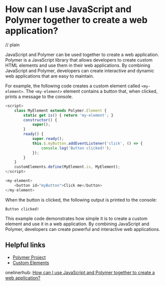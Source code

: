 # How can I use JavaScript and Polymer together to create a web application?
// plain

JavaScript and Polymer can be used together to create a web application. Polymer is a JavaScript library that allows developers to create custom HTML elements and use them in their web applications. By combining JavaScript and Polymer, developers can create interactive and dynamic web applications that are easy to maintain.

For example, the following code creates a custom element called `<my-element>`. The `<my-element>` element contains a button that, when clicked, prints a message to the console.

```javascript
<script>
    class MyElement extends Polymer.Element {
        static get is() { return 'my-element'; }
        constructor() {
            super();
        }
        ready() {
            super.ready();
            this.$.myButton.addEventListener('click', () => {
                console.log('Button clicked!');
            });
        }
    }
    customElements.define(MyElement.is, MyElement);
</script>

<my-element>
    <button id="myButton">Click me</button>
</my-element>
```

When the button is clicked, the following output is printed to the console:

```
Button clicked!
```

This example code demonstrates how simple it is to create a custom element and use it in a web application. By combining JavaScript and Polymer, developers can create powerful and interactive web applications.

## Helpful links
* [Polymer Project](https://www.polymer-project.org/)
* [Custom Elements](https://developer.mozilla.org/en-US/docs/Web/Web_Components/Using_custom_elements)

onelinerhub: [How can I use JavaScript and Polymer together to create a web application?](https://onelinerhub.com/javascript-polymer/how-can-i-use-javascript-and-polymer-together-to-create-a-web-application)